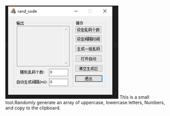 ![Image Text](https://raw.githubusercontent.com/NikofoxS/gadget/master/rand_code/rand_code/rand_code.PNG)
This is a small tool.Randomly generate an array of uppercase, lowercase letters, Numbers, and copy to the clipboard.

